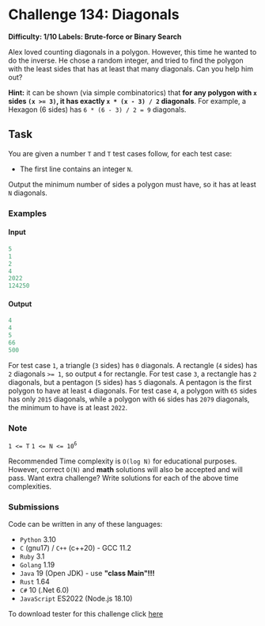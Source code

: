 # Challenge 134: Diagonals

**Difficulty: 1/10
Labels: Brute-force or Binary Search**

Alex loved counting diagonals in a polygon. However, this time he wanted to do the inverse. He chose a random integer, and tried to find the polygon with the least sides that has at least that many diagonals. Can you help him out?

**Hint:** it can be shown (via simple combinatorics) that **for any polygon with `x` sides `(x >= 3)`, it has exactly `x * (x - 3) / 2` diagonals**. For example, a Hexagon (6 sides) has `6 * (6 - 3) / 2 = 9` diagonals.

## Task

You are given a number `T` and `T` test cases follow, for each test case:

- The first line contains an integer `N`.

Output the minimum number of sides a polygon must have, so it has at least `N` diagonals.

### Examples

#### Input

```rust
5
1
2
4
2022
124250
```

#### Output

```rust
4
4
5
66
500
```

For test case `1`, a triangle (`3` sides) has `0` diagonals. A rectangle (`4` sides) has `2` diagonals `>= 1`, so output `4` for rectangle.
For test case `3`, a rectangle has `2` diagonals, but a pentagon (`5` sides) has `5` diagonals. A pentagon is the first polygon to have at least `4` diagonals.
For test case `4`, a polygon with `65` sides has only `2015` diagonals, while a polygon with `66` sides has `2079` diagonals, the minimum to have is at least `2022`.

### Note

`1 <= T`
`1 <= N <= 10`<sup>`6`</sup>

Recommended Time complexity is `O(log N)` for educational purposes. However, correct `O(N)` and **math** solutions will also be accepted and will pass.
Want extra challenge? Write solutions for each of the above time complexities.

### Submissions

Code can be written in any of these languages:

- `Python` 3.10
- `C` (gnu17) / `C++` (c++20) - GCC 11.2
- `Ruby` 3.1
- `Golang` 1.19
- `Java` 19 (Open JDK) - use **"class Main"!!!**
- `Rust` 1.64
- `C#` 10 (.Net 6.0)
- `JavaScript` ES2022 (Node.js 18.10)

To download tester for this challenge click [here](https://downgit.github.io/#/home?url=https://github.com/Pomroka/PreviousChallenges/tree/main/Challenge_134)
